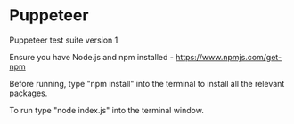 # Puppeteer
Puppeteer test suite version 1

Ensure you have Node.js and npm installed - https://www.npmjs.com/get-npm

Before running, type "npm install" into the terminal to install all the relevant packages.

To run type "node index.js" into the terminal window.
